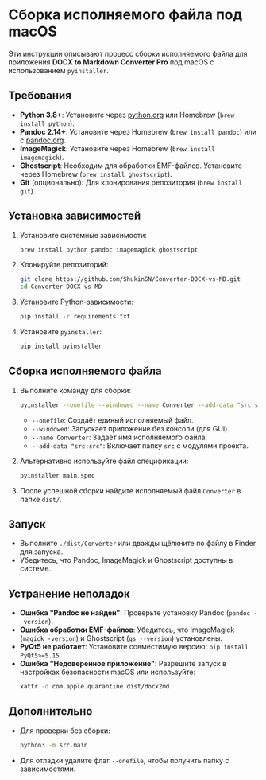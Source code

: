 # Сборка исполняемого файла под macOS

Эти инструкции описывают процесс сборки исполняемого файла для приложения **DOCX to Markdown Converter Pro** под macOS с использованием `pyinstaller`.

## Требования

- **Python 3.8+**: Установите через [python.org](https://www.python.org/downloads/) или Homebrew (`brew install python`).
- **Pandoc 2.14+**: Установите через Homebrew (`brew install pandoc`) или с [pandoc.org](https://pandoc.org/installing.html).
- **ImageMagick**: Установите через Homebrew (`brew install imagemagick`).
- **Ghostscript**: Необходим для обработки EMF-файлов. Установите через Homebrew (`brew install ghostscript`).
- **Git** (опционально): Для клонирования репозитория (`brew install git`).

## Установка зависимостей

1. Установите системные зависимости:
   ```bash
   brew install python pandoc imagemagick ghostscript
   ```

2. Клонируйте репозиторий:
   ```bash
   git clone https://github.com/ShukinSN/Converter-DOCX-vs-MD.git
   cd Converter-DOCX-vs-MD
   ```

3. Установите Python-зависимости:
   ```bash
   pip install -r requirements.txt
   ```

4. Установите `pyinstaller`:
   ```bash
   pip install pyinstaller
   ```

## Сборка исполняемого файла

1. Выполните команду для сборки:
   ```bash
   pyinstaller --onefile --windowed --name Converter --add-data "src:src" src/main.py
   ```

   - `--onefile`: Создаёт единый исполняемый файл.
   - `--windowed`: Запускает приложение без консоли (для GUI).
   - `--name Converter`: Задаёт имя исполняемого файла.
   - `--add-data "src:src"`: Включает папку `src` с модулями проекта.

2. Альтернативно используйте файл спецификации:
   ```bash
   pyinstaller main.spec
   ```

3. После успешной сборки найдите исполняемый файл `Converter` в папке `dist/`.

## Запуск

- Выполните `./dist/Converter` или дважды щёлкните по файлу в Finder для запуска.
- Убедитесь, что Pandoc, ImageMagick и Ghostscript доступны в системе.

## Устранение неполадок

- **Ошибка "Pandoc не найден"**: Проверьте установку Pandoc (`pandoc --version`).
- **Ошибка обработки EMF-файлов**: Убедитесь, что ImageMagick (`magick -version`) и Ghostscript (`gs --version`) установлены.
- **PyQt5 не работает**: Установите совместимую версию: `pip install PyQt5>=5.15`.
- **Ошибка "Недоверенное приложение"**: Разрешите запуск в настройках безопасности macOS или используйте:
  ```bash
  xattr -d com.apple.quarantine dist/docx2md
  ```

## Дополнительно

- Для проверки без сборки:
  ```bash
  python3 -m src.main
  ```
- Для отладки удалите флаг `--onefile`, чтобы получить папку с зависимостями.